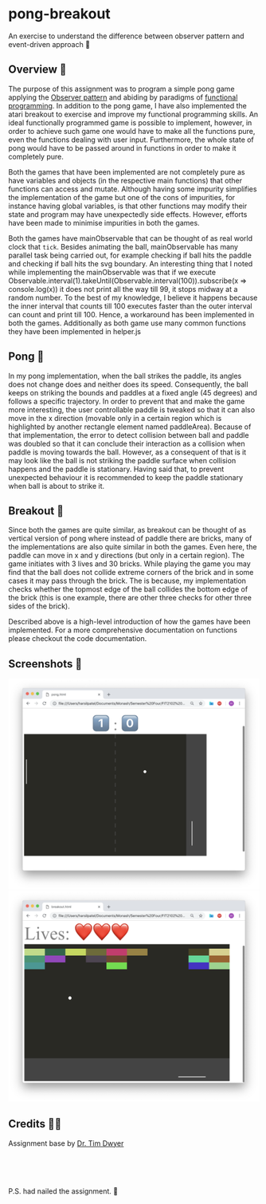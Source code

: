 # pong-breakout
An exercise to understand the difference between observer pattern and event-driven approach 🏓


## Overview 📜

The purpose of this assignment was to program a simple pong game applying the [Observer pattern](https://en.wikipedia.org/wiki/Observer_pattern) and abiding by paradigms of [functional programming](https://en.wikipedia.org/wiki/Functional_programming). In addition to the pong game, I have also implemented the atari breakout to exercise and improve my functional programming skills. An ideal functionally programmed game is possible to implement, however, in order to achieve such game one would have to make all the functions pure, even the functions dealing with user input. Furthermore, the whole state of pong would have to be passed around in functions in order to make it completely pure.

Both the games that have been implemented are not completely pure as have variables and objects (in the respective main functions) that other functions can access and mutate. Although having some impurity simplifies the implementation of the game but one of the cons of impurities, for instance having global variables, is that other functions may modify their state and program may have unexpectedly side effects. However, efforts have been made to minimise impurities in both the games.

Both the games have mainObservable that can be thought of as real world clock that `tick`. Besides animating the ball, mainObservable has many parallel task being carried out, for example checking if ball hits the paddle and checking if ball hits the svg boundary. An interesting thing that I noted while implementing the mainObservable was that if we execute Observable.interval(1).takeUntil(Observable.interval(100)).subscribe(x => console.log(x)) it does not print all the way till 99, it stops midway at a random number. To the best of my knowledge, I believe it happens because the inner interval that counts till 100 executes faster than the outer interval can count and print till 100. Hence, a workaround has been implemented in both the games. 
Additionally as both game use many common functions they have been implemented in helper.js


## Pong 🏓

In my pong implementation, when the ball strikes the paddle, its angles does not change does and neither does its speed. Consequently, the ball keeps on striking the bounds and paddles at a fixed angle (45 degrees) and follows a specific trajectory. In order to prevent that and make the game more interesting, the user controllable paddle is tweaked so that it can also move in the x direction (movable only in a certain region which is highlighted by another rectangle element named paddleArea). Because of that implementation, the error to detect collision between ball and paddle was doubled so that it can conclude their interaction as a collision when paddle is moving towards the ball. However, as a consequent of that is it may look like the ball is not striking the paddle surface when collision happens and the paddle is stationary. Having said that, to prevent unexpected behaviour it is recommended to keep the paddle stationary when ball is about to strike it.

## Breakout 👾

Since both the games are quite similar, as breakout can be thought of as vertical version of pong where instead of paddle there are bricks, many of the implementations are also quite similar in both the games. Even here, the paddle can move in x and y directions (but only in a certain region). The game initiates with 3 lives and 30 bricks. While playing the game you may find that the ball does not collide extreme corners of the brick and in some cases it may pass through the brick. The is because, my implementation checks whether the topmost edge of the ball collides the bottom edge of the brick (this is one example, there are other three checks for other three sides of the brick).


Described above is a high-level introduction of how the games have been implemented. For a more comprehensive documentation on functions please checkout the code documentation. 

## Screenshots 📸

<img src="screenshots/pong.png">

</br>

<img src="screenshots/breakout.png">

</br>

## Credits 👏🏻
Assignment base by [Dr. Tim Dwyer](https://github.com/tgdwyer)

</br>
</br>
</br>

P.S. had nailed the assignment. 💯
